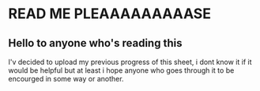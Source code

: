 # READ ME PLEAAAAAAAAASE
## Hello to anyone who's reading this
I'v decided to upload my previous progress of this sheet, i dont know it if it would be helpful but at least i hope anyone who goes through it to be encourged in some way or another.
